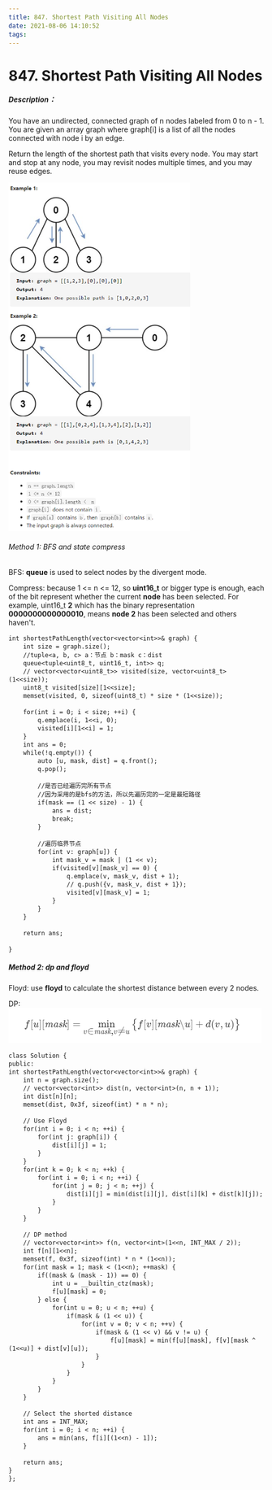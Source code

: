 ```yaml
---
title: 847. Shortest Path Visiting All Nodes
date: 2021-08-06 14:10:52
tags:
---
```


<!-- # **847. Shortest Path Visiting All Nodes**

##### Description：

You have an undirected, connected graph of n nodes labeled from 0 to n - 1. You are given an array graph where graph[i] is a list of all the nodes connected with node i by an edge.

Return the length of the shortest path that visits every node. You may start and stop at any node, you may revisit nodes multiple times, and you may reuse edges.

![](Test/847.png)
{% asset_img 847.png This is an test image %}

<center>
<img src="./Test/847.png" width="25%" height="25%" />
Examples
</center> -->


# **847. Shortest Path Visiting All Nodes**

##### Description：

You have an undirected, connected graph of n nodes labeled from 0 to n - 1. You are given an array graph where graph[i] is a list of all the nodes connected with node i by an edge.

Return the length of the shortest path that visits every node. You may start and stop at any node, you may revisit nodes multiple times, and you may reuse edges.

<img src="./images/847.png" alt="847" style="zoom:67%;" />

###### Method 1: BFS and state compress

BFS: **queue** is used to select nodes by the divergent mode.

Compress: because 1 <= n <= 12, so **uint16_t** or bigger type is enough, each of the bit represent whether the current **node** has been selected. For example, uint16_t **2** which has the binary representation **0000000000000010**, means **node 2** has been selected and others haven't.

```
int shortestPathLength(vector<vector<int>>& graph) {
    int size = graph.size();
    //tuple<a, b, c> a：节点 b：mask c：dist
    queue<tuple<uint8_t, uint16_t, int>> q;
    // vector<vector<uint8_t>> visited(size, vector<uint8_t>(1<<size));
    uint8_t visited[size][1<<size];
    memset(visited, 0, sizeof(uint8_t) * size * (1<<size));

    for(int i = 0; i < size; ++i) {
        q.emplace(i, 1<<i, 0);
        visited[i][1<<i] = 1;
    }
    int ans = 0;
    while(!q.empty()) {
        auto [u, mask, dist] = q.front();
        q.pop();

        //是否已经遍历完所有节点
        //因为采用的是bfs的方法，所以先遍历完的一定是最短路径
        if(mask == (1 << size) - 1) {
            ans = dist;
            break;
        }

        //遍历临界节点
        for(int v: graph[u]) {
            int mask_v = mask | (1 << v);
            if(visited[v][mask_v] == 0) {
                q.emplace(v, mask_v, dist + 1);
                // q.push({v, mask_v, dist + 1});
                visited[v][mask_v] = 1;
            }
        }
    }

    return ans;

}
```

##### Method 2: dp and floyd

Floyd: use **floyd** to calculate the shortest distance between every 2 nodes.

DP: ![image-20210806144155287](./Test/image-20210806144155287.png)

```
class Solution {
public:
int shortestPathLength(vector<vector<int>>& graph) {
    int n = graph.size();
    // vector<vector<int>> dist(n, vector<int>(n, n + 1));
    int dist[n][n];
    memset(dist, 0x3f, sizeof(int) * n * n);

	// Use Floyd
    for(int i = 0; i < n; ++i) {
        for(int j: graph[i]) {
            dist[i][j] = 1;
        }
    }
    for(int k = 0; k < n; ++k) {
        for(int i = 0; i < n; ++i) {
            for(int j = 0; j < n; ++j) {
                dist[i][j] = min(dist[i][j], dist[i][k] + dist[k][j]);
            }
        }
    }
	
	// DP method
    // vector<vector<int>> f(n, vector<int>(1<<n, INT_MAX / 2));
    int f[n][1<<n];
    memset(f, 0x3f, sizeof(int) * n * (1<<n));
    for(int mask = 1; mask < (1<<n); ++mask) {
        if((mask & (mask - 1)) == 0) {
            int u = __builtin_ctz(mask);
            f[u][mask] = 0;
        } else {
            for(int u = 0; u < n; ++u) {
                if(mask & (1 << u)) {
                    for(int v = 0; v < n; ++v) {
                        if(mask & (1 << v) && v != u) {
                            f[u][mask] = min(f[u][mask], f[v][mask ^ (1<<u)] + dist[v][u]);
                        }
                    }
                }
            }
        }
    }
    
    // Select the shorted distance
    int ans = INT_MAX;
    for(int i = 0; i < n; ++i) {
        ans = min(ans, f[i][(1<<n) - 1]);
    }

    return ans;
}
};
```